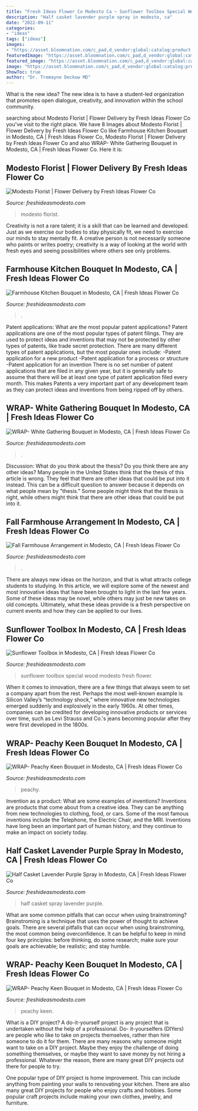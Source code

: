 ```yaml
---
title: "Fresh Ideas Flower Co Modesto Ca ~ Sunflower Toolbox Special Wood Modesto Fresh Flower"
description: "Half casket lavender purple spray in modesto, ca"
date: "2022-09-11"
categories:
- "ideas"
tags: ["ideas"]
images:
- "https://asset.bloomnation.com/c_pad,d_vendor:global:catalog:product:image.png,f_auto,fl_preserve_transparency,q_auto/v1587537763/vendor/6235/catalog/product/2/0/20170821062331_file_599b25234d648.jpg"
featuredImage: "https://asset.bloomnation.com/c_pad,d_vendor:global:catalog:product:image.png,f_auto,fl_preserve_transparency,q_auto/v1599883687/vendor/6235/catalog/product/2/0/20190321095357_file_5c9407f510e0a.jpg"
featured_image: "https://asset.bloomnation.com/c_pad,d_vendor:global:catalog:product:image.png,f_auto,fl_preserve_transparency,q_auto/v1599883687/vendor/6235/catalog/product/2/0/20190321095357_file_5c9407f510e0a.jpg"
image: "https://asset.bloomnation.com/c_pad,d_vendor:global:catalog:product:image.png,f_auto,fl_preserve_transparency,q_auto/v1612327026/vendor/6235/catalog/product/2/0/20190826094622_file_5d64532e2e9e8_5d645538f0aa9.jpg"
ShowToc: true
author: "Dr. Tremayne Deckow MD"
---
```



What is the new idea?
The new idea is to have a student-led organization that promotes open dialogue, creativity, and innovation within the school community.

	

		
searching about Modesto Florist | Flower Delivery by Fresh Ideas Flower Co you've visit to the right place. We have 8 Images about Modesto Florist | Flower Delivery by Fresh Ideas Flower Co like Farmhouse Kitchen Bouquet in Modesto, CA | Fresh Ideas Flower Co, Modesto Florist | Flower Delivery by Fresh Ideas Flower Co and also WRAP- White Gathering Bouquet in Modesto, CA | Fresh Ideas Flower Co. Here it is:
		
    
## Modesto Florist | Flower Delivery By Fresh Ideas Flower Co

<img loading=lazy src="https://res.cloudinary.com/bloomnation/c_fill,d_vendor:global:catalog:product:image.png,f_auto,h_1008,q_auto,w_1008/v1598013235/vendor/6235/catalog/product/2/0/20190826101029_file_5d6458d5ed2e2_5d645add32dee.jpg" onerror="this.onerror=null;this.src='https://tse2.mm.bing.net/th?id=OIP.n1llfoQtusMdh5C1npJtfgHaHa&amp;pid=15.1';" alt="Modesto Florist | Flower Delivery by Fresh Ideas Flower Co">

_Source: freshideasmodesto.com_

>modesto florist. 

	

Creativity is not a rare talent; it is a skill that can be learned and developed. Just as we exercise our bodies to stay physically fit, we need to exercise our minds to stay mentally fit. A creative person is not necessarily someone who paints or writes poetry; creativity is a way of looking at the world with fresh eyes and seeing possibilities where others see only problems.

    
## Farmhouse Kitchen Bouquet In Modesto, CA | Fresh Ideas Flower Co

<img loading=lazy src="https://asset.bloomnation.com/c_pad,d_vendor:global:catalog:product:image.png,f_auto,fl_preserve_transparency,q_auto/v1599883687/vendor/6235/catalog/product/2/0/20190321095357_file_5c9407f510e0a.jpg" onerror="this.onerror=null;this.src='https://tse4.mm.bing.net/th?id=OIP.jl1X4XahM6ods8pyASGyXgHaJ4&amp;pid=15.1';" alt="Farmhouse Kitchen Bouquet in Modesto, CA | Fresh Ideas Flower Co">

_Source: freshideasmodesto.com_

>. 

	

Patent applications: What are the most popular patent applications?
Patent applications are one of the most popular types of patent filings. They are used to protect ideas and inventions that may not be protected by other types of patents, like trade secret protection. 
 There are many different types of patent applications, but the most popular ones include: 
-Patent application for a new product 
-Patent application for a process or structure 
-Patent application for an invention 
There is no set number of patent applications that are filed in any given year, but it is generally safe to assume that there will be at least one type of patent application filed every month. This makes Patents a very important part of any development team as they can protect ideas and inventions from being ripped off by others.

    
## WRAP- White Gathering Bouquet In Modesto, CA | Fresh Ideas Flower Co

<img loading=lazy src="https://res.cloudinary.com/bloomnation/c_limit,d_vendor:global:catalog:product:image.png,f_auto,fl_preserve_transparency,q_auto/v1580551004/vendor/6235/catalog/product/2/0/20190826101029_file_5d6458d5ed2e2_5d645add32dee.jpg" onerror="this.onerror=null;this.src='https://tse2.mm.bing.net/th?id=OIP.fS-m7CPJAYvmElzHRtWOKwHaJ4&amp;pid=15.1';" alt="WRAP- White Gathering Bouquet in Modesto, CA | Fresh Ideas Flower Co">

_Source: freshideasmodesto.com_

>. 

	

Discussion: What do you think about the thesis? Do you think there are any other ideas?
Many people in the United States think that the thesis of this article is wrong. They feel that there are other ideas that could be put into it instead. This can be a difficult question to answer because it depends on what people mean by "thesis." Some people might think that the thesis is right, while others might think that there are other ideas that could be put into it.

    
## Fall Farmhouse Arrangement In Modesto, CA | Fresh Ideas Flower Co

<img loading=lazy src="https://asset.bloomnation.com/c_pad,d_vendor:global:catalog:product:image.png,f_auto,fl_preserve_transparency,q_auto/v1605615161/vendor/6235/catalog/product/2/0/20200911103414_file_5f5bfb66ba053_5f5bfbd4037a2.jpg" onerror="this.onerror=null;this.src='https://tse3.mm.bing.net/th?id=OIP.Lw0YyHVTxCUB4HmTkp7BHwHaJ4&amp;pid=15.1';" alt="Fall Farmhouse Arrangement in Modesto, CA | Fresh Ideas Flower Co">

_Source: freshideasmodesto.com_

>. 

	

There are always new ideas on the horizon, and that is what attracts college students to studying. In this article, we will explore some of the newest and most innovative ideas that have been brought to light in the last few years. Some of these ideas may be novel, while others may just be new takes on old concepts. Ultimately, what these ideas provide is a fresh perspective on current events and how they can be applied to our lives.

    
## Sunflower Toolbox In Modesto, CA | Fresh Ideas Flower Co

<img loading=lazy src="https://asset.bloomnation.com/c_pad,d_vendor:global:catalog:product:image.png,f_auto,fl_preserve_transparency,q_auto/v1587537763/vendor/6235/catalog/product/2/0/20170821062331_file_599b25234d648.jpg" onerror="this.onerror=null;this.src='https://tse4.mm.bing.net/th?id=OIP.mDTl5y35CYGBdzpVjulMuQAAAA&amp;pid=15.1';" alt="Sunflower Toolbox in Modesto, CA | Fresh Ideas Flower Co">

_Source: freshideasmodesto.com_

>sunflower toolbox special wood modesto fresh flower. 

	

When it comes to innovation, there are a few things that always seem to set a company apart from the rest. Perhaps the most well-known example is Silicon Valley’s “technology shock,” where innovative new technologies emerged suddenly and explosively in the early 1960s. At other times, companies can be credited for developing innovative products or services over time, such as Levi Strauss and Co.'s jeans becoming popular after they were first developed in the 1800s.

    
## WRAP- Peachy Keen Bouquet In Modesto, CA | Fresh Ideas Flower Co

<img loading=lazy src="https://asset.bloomnation.com/c_limit,d_vendor:global:catalog:product:image.png,f_auto,fl_preserve_transparency,q_auto/v1612327026/vendor/6235/catalog/product/2/0/20190826094635_file_5d64533b7afd5_5d64553d72476.jpg" onerror="this.onerror=null;this.src='https://tse4.mm.bing.net/th?id=OIP.fv-nPLpWzeDWhLqHGpeDhwHaJ4&amp;pid=15.1';" alt="WRAP- Peachy Keen Bouquet in Modesto, CA | Fresh Ideas Flower Co">

_Source: freshideasmodesto.com_

>peachy. 

	

Invention as a product: What are some examples of inventions?
Inventions are products that come about from a creative idea. They can be anything from new technologies to clothing, food, or cars. Some of the most famous inventions include the Telephone, the Electric Chair, and the MRI. Inventions have long been an important part of human history, and they continue to make an impact on society today.

    
## Half Casket Lavender Purple Spray In Modesto, CA | Fresh Ideas Flower Co

<img loading=lazy src="https://res.cloudinary.com/bloomnation/c_pad,d_vendor:global:catalog:product:image.png,f_auto,fl_preserve_transparency,q_auto/v1512727395/vendor/6235/catalog/product/2/0/20171207112047_file_5a29cccfb01d4.jpg" onerror="this.onerror=null;this.src='https://tse2.mm.bing.net/th?id=OIP.HRTt2740vS3c-S7cCUIkLwHaFj&amp;pid=15.1';" alt="Half Casket Lavender Purple Spray in Modesto, CA | Fresh Ideas Flower Co">

_Source: freshideasmodesto.com_

>half casket spray lavender purple. 

	

What are some common pitfalls that can occur when using brainstroming?
Brainstroming is a technique that uses the power of thought to achieve goals. There are several pitfalls that can occur when using brainstroming, the most common being overconfidence. It can be helpful to keep in mind four key principles: before thinking, do some research; make sure your goals are achievable; be realistic; and stay humble.

    
## WRAP- Peachy Keen Bouquet In Modesto, CA | Fresh Ideas Flower Co

<img loading=lazy src="https://asset.bloomnation.com/c_pad,d_vendor:global:catalog:product:image.png,f_auto,fl_preserve_transparency,q_auto/v1612327026/vendor/6235/catalog/product/2/0/20190826094622_file_5d64532e2e9e8_5d645538f0aa9.jpg" onerror="this.onerror=null;this.src='https://tse1.mm.bing.net/th?id=OIP.Y6ac3M5tyeXPWzDBcO-crAHaJ4&amp;pid=15.1';" alt="WRAP- Peachy Keen Bouquet in Modesto, CA | Fresh Ideas Flower Co">

_Source: freshideasmodesto.com_

>peachy keen. 

	

What is a DIY project?
A do-it-yourself project is any project that is undertaken without the help of a professional. Do- it-yourselfers (DIYers) are people who like to take on projects themselves, rather than hire someone to do it for them.
There are many reasons why someone might want to take on a DIY project. Maybe they enjoy the challenge of doing something themselves, or maybe they want to save money by not hiring a professional. Whatever the reason, there are many great DIY projects out there for people to try.

One popular type of DIY project is home improvement. This can include anything from painting your walls to renovating your kitchen. There are also many great DIY projects for people who enjoy crafts and hobbies. Some popular craft projects include making your own clothes, jewelry, and furniture.

